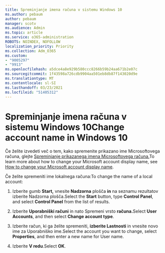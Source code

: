 ```yaml
---
title: Spreminjanje imena računa v sistemu Windows 10
ms.author: pebaum
author: pebaum
manager: scotv
ms.audience: Admin
ms.topic: article
ms.service: o365-administration
ROBOTS: NOINDEX, NOFOLLOW
localization_priority: Priority
ms.collection: Adm_O365
ms.custom:
- "9005297"
- "9913"
ms.openlocfilehash: a5dce4a8e929b580ccc8266b59b24aa671b2e07c
ms.sourcegitcommit: 1f43598a726cdb9904aa501eb8db87f143020d9e
ms.translationtype: MT
ms.contentlocale: sl-SI
ms.lasthandoff: 03/23/2021
ms.locfileid: "51405312"
---
```

# <a name="change-account-name-in-windows-10"></a><span data-ttu-id="fa01b-102">Spreminjanje imena računa v sistemu Windows 10</span><span class="sxs-lookup"><span data-stu-id="fa01b-102">Change account name in Windows 10</span></span>

<span data-ttu-id="fa01b-103">Če želite izvedeti več o tem, kako spremenite prikazano ime Microsoftovega računa, glejte [Spreminjanje prikazanega imena Microsoftovega računa.](https://support.microsoft.com/account-billing/how-to-change-your-microsoft-account-display-name-917b1d70-5915-d04e-243a-a618f96ef1d5)</span><span class="sxs-lookup"><span data-stu-id="fa01b-103">To learn more about how to change your Microsoft account display name, see [How to change your Microsoft account display name](https://support.microsoft.com/account-billing/how-to-change-your-microsoft-account-display-name-917b1d70-5915-d04e-243a-a618f96ef1d5).</span></span>

<span data-ttu-id="fa01b-104">Če želite spremeniti ime lokalnega računa:</span><span class="sxs-lookup"><span data-stu-id="fa01b-104">To change the name of a local account:</span></span>

1. <span data-ttu-id="fa01b-105">Izberite gumb **Start,** vnesite **Nadzorna** plošča **in** na seznamu rezultatov izberite Nadzorna plošča.</span><span class="sxs-lookup"><span data-stu-id="fa01b-105">Select the **Start** button, type **Control Panel**, and select **Control Panel** from the list of results.</span></span>

1. <span data-ttu-id="fa01b-106">Izberite **Uporabniški računi** in nato Spremeni vrsto **računa.**</span><span class="sxs-lookup"><span data-stu-id="fa01b-106">Select **User Accounts**, and then select **Change account type**.</span></span>

1. <span data-ttu-id="fa01b-107">Izberite račun, ki ga želite spremeniti, **izberite Lastnosti** in vnesite novo ime za Uporabniško ime.</span><span class="sxs-lookup"><span data-stu-id="fa01b-107">Select the account you want to change, select **Properties**, and then enter a new name for User name.</span></span>

1. <span data-ttu-id="fa01b-108">Izberite **V redu**.</span><span class="sxs-lookup"><span data-stu-id="fa01b-108">Select **OK**.</span></span>

